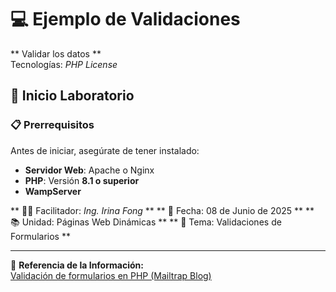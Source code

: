 # 💻 Ejemplo de Validaciones
** Validar los datos **  
Tecnologías: *PHP License*  

## 🚀 Inicio Laboratorio  

### 📋 Prerrequisitos  
Antes de iniciar, asegúrate de tener instalado:  
- **Servidor Web**: Apache o Nginx  
- **PHP**: Versión **8.1 o superior**  
- **WampServer**  

** 👩‍🏫 Facilitador: *Ing. Irina Fong* **
** 📅 Fecha: 08 de Junio de 2025 ** 
** 📚 Unidad: Páginas Web Dinámicas **
** 📝 Tema: Validaciones de Formularios ** 

---

🔗 **Referencia de la Información:**  
[Validación de formularios en PHP (Mailtrap Blog)](https://mailtrap.io/blog/php-form-validation/#How-to-validate-a-form-in-PHP-using-script)  



